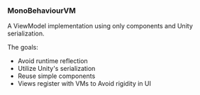 ### MonoBehaviourVM

A ViewModel implementation using only components and Unity serialization.

The goals:

- Avoid runtime reflection
- Utilize Unity's serialization
- Reuse simple components
- Views register with VMs to Avoid rigidity in UI
